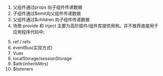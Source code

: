 1. 父组件通过props 向子组件传递数据
2. 子组件通过$emit向父组件传递数据
3. 父组件通过$children 向子组件传递数据
4. 场景:provide 和 inject 主要为高阶插件/组件库提供用例。并不推荐直接用于应用程序代码中;</p>    
5. ref / refs
6. eventBus(实现方式)
7. Vuex
8. localStorage/sessionStorage
9. $attr(inheritAttrs)
10. $listeners